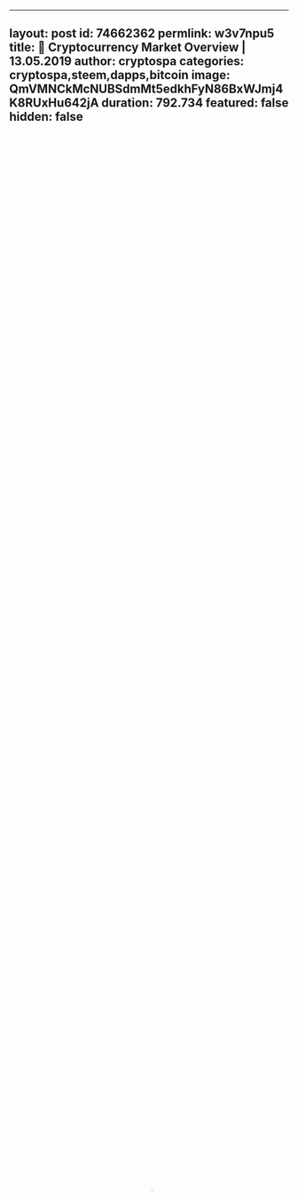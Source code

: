 
---
layout: post
id: 74662362
permlink: w3v7npu5
title:  🎥 Cryptocurrency Market Overview | 13.05.2019
author: cryptospa
categories: cryptospa,steem,dapps,bitcoin
image: QmVMNCkMcNUBSdmMt5edkhFyN86BxWJmj4K8RUxHu642jA
duration: 792.734
featured: false
hidden: false
---
    
<video poster="https://snap1.d.tube/ipfs/QmVMNCkMcNUBSdmMt5edkhFyN86BxWJmj4K8RUxHu642jA" autoplay="" id="player_html5_api" class="vjs-tech" style="width: 100%; height: 100%;" tabindex="-1" src="https://video.dtube.top/ipfs/QmNN1MKYVFUub8ZnG4kznrxGFpdQiLbfhhRTAHTHyVEo2e"></video>

**Hello dear Steemians and Dtubers!**

In this video I announced that the Steem-centric crypto exchange FreedomEx.io (@freedomex) has implemented some updates, so that the interface has become more user-friendly. 

Then I commented on the solid progress that has been done by @steemhunt. So, I outlined the new achievments of the platform *Reviewhunt*.

Also I analyzed the price chart of BTC/USD pair and the price chart of STEEM/USDT using Candlestick & Technical analysis. In addition I applied the Fibonacci retracement levels in order to outline some important levels on the price charts.

Enjoy watching the #video and, please, comment!

---

***A few words about me:***
*Just to let you know: I've been working professionally as a currency analyst for the last almost 13 years, and as a cryptocurrency analyst for the last 2 years.*

---

***Important!
Keep in mind, that thoughts expressed here are my own, and they should not be regarded as recommendations for any cryptocurrency trades, investments and etc.***

---
<a href="https://www.presearch.org/signup?rid=579310" target="_blank">
  <img src="https://www.presearch.org/images/rf/ban-4.jpg" title="Presearch" alt="presearch" />
</a>
**Learn How To** [Earn PRE Tokens By Using Presearch Decentralized Search Engine](https://steemit.com/cryptocurrency/@cryptospa/cryptocurrency-market-overview-or-07-03-2019)

---
[![FEX Banner 1.jpg](https://cdn.steemitimages.com/DQmeN2Mo2MhiGEgABCvDhbc2Mn4nAKSUuxQV7kYEFZf6uoK/FEX%20Banner%201.jpg)](http://auth.freedomex.io/accounts/sign_up?ref=IDEEBA3BDA8A)

---
[![Binance Banner 1.jpg](https://cdn.steemitimages.com/DQmeQLzD3GJo9tM8LcvHFi3yNET3vjEYMk475R5sqPBM13k/Binance%20Banner%201.jpg)](https://www.binance.com/?ref=28017531) 

---
[![Huobi Global Banner 1.jpg](https://cdn.steemitimages.com/DQmT9aFKqPWre49caSeeTEaNTDyq7wzEjBmtdsGq26C8wd9/Huobi%20Global%20Banner%201.jpg)](https://www.huobi.co/en-us/topic/invited/?invite_code=9g3a4)

---
[![Trybe.One Banner 1.jpg](https://cdn.steemitimages.com/DQmRMM74KMvDERRmt2xnGpKXEBA2KQ1m1oJQ2jFq1ii2eXY/Trybe.One%20Banner%201.jpg)](https://trybe.one/ref/6999/)

[DayBit crytocurrency exchange for IEOs](https://daybit.page.link/dfnKUfZakH9VjFqr6)